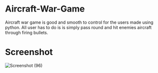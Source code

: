 # Aircraft-War-Game
Aircraft war game is good and smooth to control for the users made using python. All user has to do is is simply pass round and hit enemies aircraft through firing bullets.

# Screenshot
![Screenshot (96)](https://user-images.githubusercontent.com/87906386/129470568-4a8631d0-7f62-4d43-a5ab-65a143cb3c5b.png)

